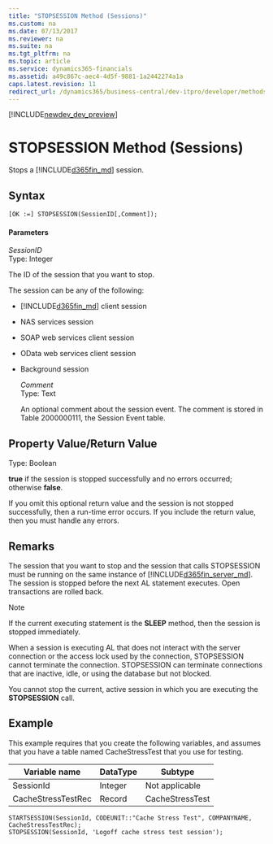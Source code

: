 ```yaml
---
title: "STOPSESSION Method (Sessions)"
ms.custom: na
ms.date: 07/13/2017
ms.reviewer: na
ms.suite: na
ms.tgt_pltfrm: na
ms.topic: article
ms.service: dynamics365-financials
ms.assetid: a49c867c-aec4-4d5f-9881-1a2442274a1a
caps.latest.revision: 11
redirect_url: /dynamics365/business-central/dev-itpro/developer/methods/devenv-al-method-reference
---
```


[!INCLUDE[newdev_dev_preview](../includes/newdev_dev_preview.md)]

# STOPSESSION Method (Sessions)
Stops a [!INCLUDE[d365fin_md](../includes/d365fin_md.md)] session.  

## Syntax  

```  
[OK :=] STOPSESSION(SessionID[,Comment]);  
```  

#### Parameters  
 *SessionID*  
 Type: Integer  

 The ID of the session that you want to stop.  

 The session can be any of the following:  

<!--
-   [!INCLUDE[nav_windows](../includes/nav_windows_md.md)] session  

-   [!INCLUDE[d365fin_web_md](../includes/d365fin_web_md.md)] session  
-->
- [!INCLUDE[d365fin_md](../includes/d365fin_md.md)] client session  

- NAS services session  

- SOAP web services client session  

- OData web services client session  

- Background session  

  *Comment*  
  Type: Text  

  An optional comment about the session event. The comment is stored in Table 2000000111, the Session Event table.  

## Property Value/Return Value  
 Type: Boolean  

 **true** if the session is stopped successfully and no errors occurred; otherwise **false**.  

 If you omit this optional return value and the session is not stopped successfully, then a run-time error occurs. If you include the return value, then you must handle any errors.  

## Remarks  
 The session that you want to stop and the session that calls STOPSESSION must be running on the same instance of [!INCLUDE[d365fin_server_md](../includes/d365fin_server_md.md)]. The session is stopped before the next AL statement executes. Open transactions are rolled back.  

> [!NOTE]  
>  If the current executing statement is the **SLEEP** method, then the session is stopped immediately.  

 When a session is executing AL that does not interact with the server connection or the access lock used by the connection, STOPSESSION cannot terminate the connection. STOPSESSION can terminate connections that are inactive, idle, or using the database but not blocked.  

 You cannot stop the current, active session in which you are executing the **STOPSESSION** call.  

## Example  
 This example requires that you create the following variables, and assumes that you have a table named CacheStressTest that you use for testing.  

|Variable name|DataType|Subtype|  
|-------------------|--------------|-------------|  
|SessionId|Integer|Not applicable|  
|CacheStressTestRec|Record|CacheStressTest|  

```  
STARTSESSION(SessionId, CODEUNIT::"Cache Stress Test", COMPANYNAME, CacheStressTestRec);  
STOPSESSION(SessionId, 'Logoff cache stress test session');  

```
